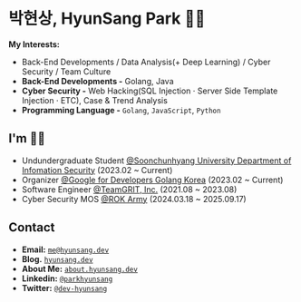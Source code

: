 # 박현상, HyunSang Park 🥷🏻
**My Interests:**
- Back-End Developments / Data Analysis(+ Deep Learning) / Cyber Security / Team Culture
- **Back-End Developments -** Golang, Java
- **Cyber Security -** Web Hacking(SQL Injection · Server Side Template Injection · ETC), Case & Trend Analysis
- **Programming Language -** `Golang`, `JavaScript`, `Python`

## I'm 🙋🏻
- Undundergraduate Student [@Soonchunhyang University Department of Infomation Security](https://home.sch.ac.kr/security/index.jsp) (2023.02 ~ Current)
- Organizer [@Google for Developers Golang Korea](https://gdg.community.dev/gdg-golang-korea/) (2023.02 ~ Current)
- Software Engineer [@TeamGRIT, Inc.](https://www.teamgrit.kr/) (2021.08 ~ 2023.08)
- Cyber Security MOS [@ROK Army](https://www.army.mil.kr/sites/army/index.do) (2024.03.18 ~ 2025.09.17)

## Contact
- **Email:** [`me@hyunsang.dev`](mailto:me@hyunsang.dev)
- **Blog.** [`hyunsang.dev`](https://hyunsang.dev)
- **About Me:** [`about.hyunsang.dev`](https://about.hyunsang.dev)
- **Linkedin:** [`@parkhyunsang`](https://www.linkedin.com/in/parkhyunsang/)
- **Twitter:** [`@dev-hyunsang`](https://twitter.com/dev_hyunsang)
